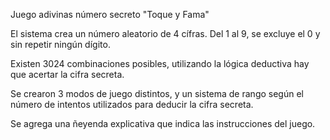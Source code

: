 Juego adivinas número secreto "Toque y Fama"

El sistema crea un número aleatorio de 4 cífras. Del 1 al 9, se excluye el 0 y sin repetir ningún dígito.

Existen 3024 combinaciones posibles, utilizando la lógica deductiva hay que acertar la cifra secreta.

Se crearon 3 modos de juego distintos, y un sistema de rango según el número de intentos utilizados para deducir la cifra secreta.

Se agrega una ñeyenda explicativa que indica las instrucciones del juego.
